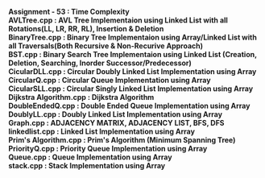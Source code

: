<b>Assignment - 53  :  Time Complexity</b><br>
<b>AVLTree.cpp      :  AVL Tree Implementaion using Linked List with all Rotations(LL, LR, RR, RL), Insertion & Deletion</b><br>
<b>BinaryTree.cpp   :  Binary Tree Implementaion using Array/Linked List with all Traversals(Both Recursive & Non-Recurive Approach)</b><br>
<b>BST.cpp          :  Binary Search Tree Implementaion using Linked List (Creation, Deletion, Searching, Inorder Successor/Predecessor)</b><br>
<b>CicularDLL.cpp   :  Circular Doubly Linked List Implementation using Array</b><br>
<b>CircularQ.cpp    :  Circular Queue Implementation using Array</b><br>
<b>CicularSLL.cpp   :  Circular Singly Linked List Implementation using Array</b><br>
<b>Dijkstra Algorithm.cpp   :  Dijkstra Algorithm </b><br>
<b>DoubleEndedQ.cpp :  Double Ended Queue Implementation using Array</b><br>
<b>DoublyLL.cpp     :  Doubly Linked List Implementation using Array</b><br>
<b>Graph.cpp        :   ADJACENCY MATRIX,  ADJACENCY LIST, BFS, DFS</b><br>
<b>linkedlist.cpp   :  Linked List Implementation using Array</b><br>
<b>Prim's Algorithm.cpp    :  Prim's Algorithm (Minimum Spanning Tree)</b><br>
<b>PriorityQ.cpp    :  Priority Queue Implementation using Array</b><br>
<b>Queue.cpp        :  Queue Implementation using Array</b><br>
<b>stack.cpp        :  Stack Implementation using Array</b><br>
